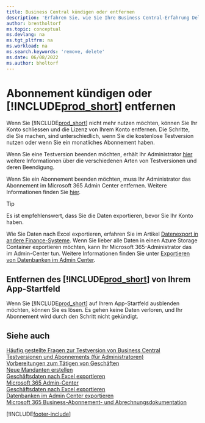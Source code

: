 ```yaml
---
title: Business Central kündigen oder entfernen
description: 'Erfahren Sie, wie Sie Ihre Business Central-Erfahrung Delernen oder löschen, wenn Sie ein Testabonnement haben oder wenn Sie ein kostenpflichtiges Abonnement haben.'
author: brentholtorf
ms.topic: conceptual
ms.devlang: na
ms.tgt_pltfrm: na
ms.workload: na
ms.search.keywords: 'remove, delete'
ms.date: 06/08/2022
ms.author: bholtorf
---
```

# Abonnement kündigen oder [!INCLUDE[prod_short](includes/prod_short.md)] entfernen

Wenn Sie [!INCLUDE[prod_short](includes/prod_short.md)] nicht mehr nutzen möchten, können Sie Ihr Konto schliessen und die Lizenz von Ihrem Konto entfernen. Die Schritte, die Sie machen, sind unterschiedlich, wenn Sie die kostenlose Testversion nutzen oder wenn Sie ein monatliches Abonnement haben.  

Wenn Sie eine Testversion beenden möchten, erhält Ihr Administrator [hier](/dynamics365/business-central/dev-itpro/administration/trials-subscriptions) weitere Informationen über die verschiedenen Arten von Testversionen und deren Beendigung.  

Wenn Sie ein Abonnement beenden möchten, muss Ihr Administrator das Abonnement im Microsoft 365 Admin Center entfernen. Weitere Informationen finden Sie [hier](/dynamics365/business-central/dev-itpro/administration/trials-subscriptions?#removing-a-subscription).  

> [!TIP]
> Es ist empfehlenswert, dass Sie die Daten exportieren, bevor Sie Ihr Konto haben.

Wie Sie Daten nach Excel exportieren, erfahren Sie im Artikel [Datenexport in andere Finance-Systeme](about-export-data.md#exporting-data-to-other-finance-systems). Wenn Sie lieber alle Daten in einen Azure Storage Container exportieren möchten, kann Ihr Microsoft 365-Administrator das im Admin-Center tun. Weitere Informationen finden Sie unter [Exportieren von Datenbanken im Admin Center](/dynamics365/business-central/dev-itpro/administration/tenant-admin-center-database-export).  

## Entfernen des [!INCLUDE[prod_short](includes/prod_short.md)] von Ihrem App-Startfeld

Wenn Sie [!INCLUDE[prod_short](includes/prod_short.md)] auf Ihrem App-Startfeld ausblenden möchten, können Sie es lösen. Es gehen keine Daten verloren, und Ihr Abonnement wird durch den Schritt nicht gekündigt.  

## Siehe auch

[Häufig gestellte Fragen zur Testversion von Business Central](trial-faq.md)  
[Testversionen und Abonnements (für Administratoren)](/dynamics365/business-central/dev-itpro/administration/trials-subscriptions)  
[Vorbereitungen zum Tätigen von Geschäften](ui-get-ready-business.md)  
[Neue Mandanten erstellen](about-new-company.md)  
[Geschäftsdaten nach Excel exportieren](about-export-data.md)  
[Microsoft 365 Admin-Center](https://admin.microsoft.com/)  
[Geschäftsdaten nach Excel exportieren](about-export-data.md)  
[Datenbanken im Admin Center exportieren](/dynamics365/business-central/dev-itpro/administration/tenant-admin-center-database-export)  
[Microsoft 365 Business-Abonnement- und Abrechnungsdokumentation](/microsoft-365/commerce/)  

[!INCLUDE[footer-include](includes/footer-banner.md)]
